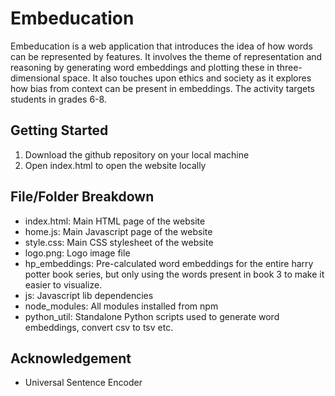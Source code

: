# Embeducation

Embeducation is a web application that introduces the idea of how words can be represented by features. It involves the theme of representation and reasoning by generating word embeddings and plotting these in three-dimensional space.  It also touches upon ethics and society as it explores how bias from context can be present in embeddings.  The activity targets students in grades 6-8. 

## Getting Started

1. Download the github repository on your local machine
2. Open index.html to open the website locally

## File/Folder Breakdown
* index.html: Main HTML page of the website
* home.js: Main Javascript page of the website
* style.css: Main CSS stylesheet of the website
* logo.png: Logo image file
* hp_embeddings: Pre-calculated word embeddings for the entire harry potter book series, but only using the words present in book 3 to make it easier to visualize. 
* js: Javascript lib dependencies
* node_modules: All modules installed from npm
* python_util: Standalone Python scripts used to generate word embeddings, convert csv to tsv etc.

## Acknowledgement
* Universal Sentence Encoder


